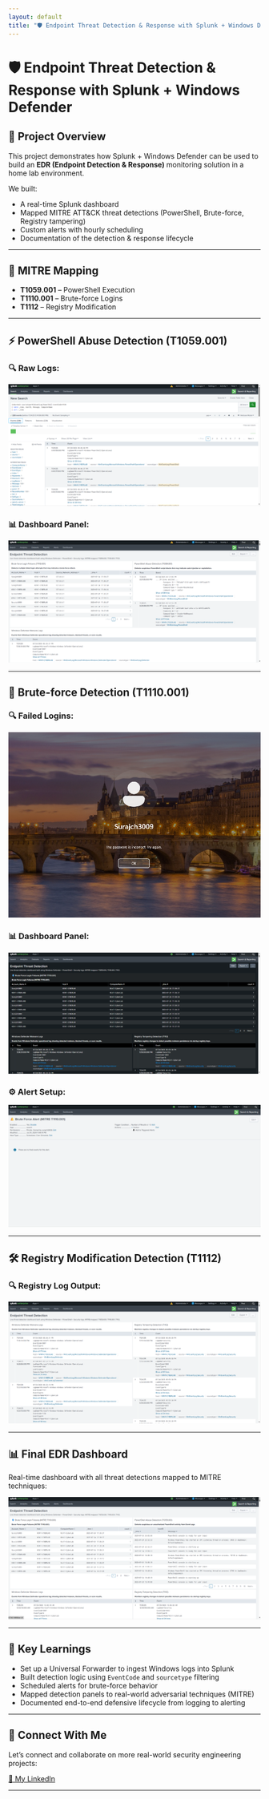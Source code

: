 ```yaml
---
layout: default
title: "🛡️ Endpoint Threat Detection & Response with Splunk + Windows Defender"
---
```


# 🛡️ Endpoint Threat Detection & Response with Splunk + Windows Defender

## 🧠 Project Overview

This project demonstrates how Splunk + Windows Defender can be used to build an **EDR (Endpoint Detection & Response)** monitoring solution in a home lab environment.

We built:

- A real-time Splunk dashboard
- Mapped MITRE ATT&CK threat detections (PowerShell, Brute-force, Registry tampering)
- Custom alerts with hourly scheduling
- Documentation of the detection & response lifecycle

---

## 🧩 MITRE Mapping

- **T1059.001** – PowerShell Execution
- **T1110.001** – Brute-force Logins
- **T1112** – Registry Modification

---

## ⚡ PowerShell Abuse Detection (T1059.001)

### 🔍 Raw Logs:
![PowerShell Logs](images/Powershell%20log%20results.png)

### 📊 Dashboard Panel:
![PowerShell Dashboard](images/Powershell%20Dashboard%20Panel.png)

---

## 🚨 Brute-force Detection (T1110.001)

### 🔍 Failed Logins:
![Failed Logins](images/failed-login-screen.png)

### 📊 Dashboard Panel:
![Brute-force Panel](images/brute-force-dashboard-panel.png)

### ⚙️ Alert Setup:
![Brute-force Alert Config](images/Brute%20force%20alert%20config.png)

---

## 🛠️ Registry Modification Detection (T1112)

### 🔍 Registry Log Output:
![Registry Mod](images/Registry%20modification%20query%20results.png)

---

## 📊 Final EDR Dashboard

Real-time dashboard with all threat detections mapped to MITRE techniques:

![EDR Dashboard](images/Final_EDR_Dashboard_Screenshot.png)

---

## 🧠 Key Learnings

- Set up a Universal Forwarder to ingest Windows logs into Splunk
- Built detection logic using `EventCode` and `sourcetype` filtering
- Scheduled alerts for brute-force behavior
- Mapped detection panels to real-world adversarial techniques (MITRE)
- Documented end-to-end defensive lifecycle from logging to alerting

---

## 🔗 Connect With Me

Let’s connect and collaborate on more real-world security engineering projects:

[📎 My LinkedIn](https://www.linkedin.com/in/suraj-k-3bb9a0190)

---
